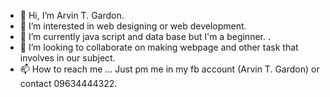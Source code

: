 - 👋 Hi, I’m Arvin T. Gardon.
- 👀 I’m interested in web designing or web development.
- 🌱 I’m currently java script and data base but I'm a beginner. .
- 💞️ I’m looking to collaborate on making webpage and other task that involves in our subject.
- 📫 How to reach me ... Just pm me in my fb account (Arvin T. Gardon) or contact 09634444322.

<!---
Arvin5G/Arvin5G is a ✨ special ✨ repository because its `README.md` (this file) appears on your GitHub profile.
You can click the Preview link to take a look at your changes.
--->
